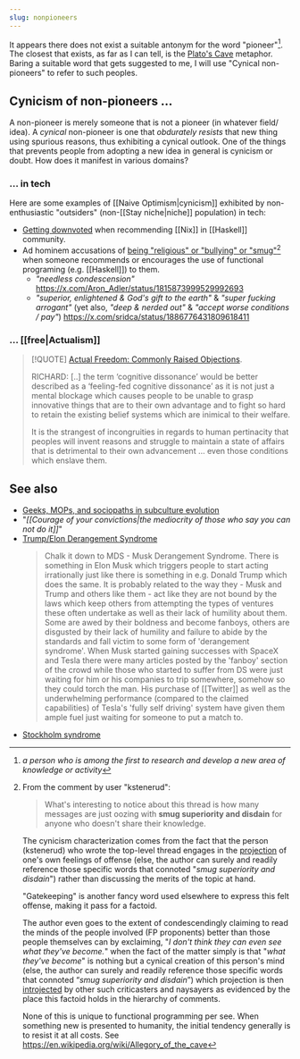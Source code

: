 ```yaml
---
slug: nonpioneers
---
```


It appears there does not exist a suitable antonym for the word "pioneer"[^def]. The closest that exists, as far as I can tell, is the [Plato's Cave](https://en.wikipedia.org/wiki/Allegory_of_the_cave) metaphor. Baring a suitable word that gets suggested to me, I will use "Cynical non-pioneers" to refer to such peoples.

[^def]: *a person who is among the first to research and develop a new area of knowledge or activity*

## Cynicism of non-pioneers ...

A non-pioneer is merely someone that is not a pioneer (in whatever field/ idea). A *cynical* non-pioneer is one that *obdurately resists* that new thing using spurious reasons, thus exhibiting a cynical outlook. One of the things that prevents people from adopting a new idea in general is cynicism or doubt. How does it manifest in various domains?

### ... in tech

Here are some examples of [[Naive Optimism|cynicism]] exhibited by non-enthusiastic "outsiders" (non-[[Stay niche|niche]] population) in tech:

- [Getting downvoted](https://old.reddit.com/r/haskell/comments/y6a07e/simple_ghc_stack_for_a_novice/iso56t8/) when recommending [[Nix]] in [[Haskell]] community.
- Ad hominem accusations of [being "religious" or "bullying" or "smug"](https://news.ycombinator.com/item?id=33433783)[^fp-criticaster] when someone recommends or encourages the use of functional programing (e.g. [[Haskell]]) to them.
  - _"needless condescension"_ https://x.com/Aron_Adler/status/1815873999529992693
  - _"superior, enlightened & God's gift to the earth"_ & _"super fucking arrogant"_ (yet also, _"deep & nerded out"_ & _"accept worse conditions / pay"_) https://x.com/sridca/status/1886776431809618411

### ... [[free|Actualism]]

> [!QUOTE] [Actual Freedom: Commonly Raised Objections](http://actualfreedom.com.au/sundry/commonobjections/croindex.htm).
> 
> RICHARD: [..] the term ‘cognitive dissonance’ would be better described as a ‘feeling-fed cognitive dissonance’ as it is not just a mental blockage which causes people to be unable to grasp innovative things that are to their own advantage and to fight so hard to retain the existing belief systems which are inimical to their welfare.
> 
> It is the strangest of incongruities in regards to human pertinacity that peoples will invent reasons and struggle to maintain a state of affairs that is detrimental to their own advancement ... even those conditions which enslave them.

## See also

- [Geeks, MOPs, and sociopaths in subculture evolution](https://meaningness.com/geeks-mops-sociopaths)
- "*[[Courage of your convictions|the mediocrity of those who say you can not do it]]*"
- [Trump/Elon Derangement Syndrome](https://archive.is/c4uEQ)
  > Chalk it down to MDS - Musk Derangement Syndrome. There is something in Elon Musk which triggers people to start acting irrationally just like there is something in e.g. Donald Trump which does the same. It is probably related to the way they - Musk and Trump and others like them - act like they are not bound by the laws which keep others from attempting the types of ventures these often undertake as well as their lack of humility about them. Some are awed by their boldness and become fanboys, others are disgusted by their lack of humility and failure to abide by the standards and fall victim to some form of 'derangement syndrome'. When Musk started gaining successes with SpaceX and Tesla there were many articles posted by the 'fanboy' section of the crowd while those who started to suffer from DS were just waiting for him or his companies to trip somewhere, somehow so they could torch the man. His purchase of [[Twitter]] as well as the underwhelming performance (compared to the claimed capabilities) of Tesla's 'fully self driving' system have given them ample fuel just waiting for someone to put a match to.
- [Stockholm syndrome](https://www.bbc.com/news/magazine-22447726)

[^fp-criticaster]: 
    From the comment by user "kstenerud":
    
    > What's interesting to notice about this thread is how many messages are just oozing with **smug superiority and disdain** for anyone who doesn't share their knowledge. 

    The cynicism characterization comes from the fact that the person (kstenerud) who wrote the top-level thread engages in the [projection](https://en.wikipedia.org/wiki/Psychological_projection) of one's own feelings of offense (else, the author can surely and readily reference those specific words that connoted "*smug superiority and disdain*") rather than discussing the merits of the topic at hand.

    "Gatekeeping" is another fancy word used elsewhere to express this felt offense, making it pass for a factoid.

    The author even goes to the extent of condescendingly claiming to read the minds of the people involved (FP proponents) better than those people themselves can by exclaiming, "*I don't think they can even see what they've become.*" when the fact of the matter simply is that "*what they've become*" is nothing but a cynical creation of this person's mind (else, the author can surely and readily reference those specific words that connoted “*smug superiority and disdain*”) which projection is then [introjected](https://archive.is/rUiwZ#selection-187.47-205.10) by other such criticasters and naysayers as evidenced by the place this factoid holds in the hierarchy of comments.

    None of this is unique to functional programming per see. When something new is presented to humanity, the initial tendency generally is to resist it at all costs. See https://en.wikipedia.org/wiki/Allegory_of_the_cave
